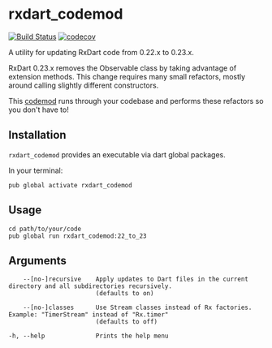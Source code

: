 # rxdart_codemod

[![Build Status](https://api.travis-ci.org/brianegan/rxdart_codemod.svg?branch=master)](https://travis-ci.org/brianegan/rxdart_codemod)
[![codecov](https://codecov.io/gh/brianegan/rxdart_codemod/branch/master/graph/badge.svg)](https://codecov.io/gh/brianegan/rxdart_codemod)

A utility for updating RxDart code from 0.22.x to 0.23.x.

RxDart 0.23.x removes the Observable class by taking advantage of extension
methods. This change requires many small refactors, mostly around calling
slightly different constructors.

This [codemod](https://pub.dev/packages/codemod) runs through your codebase
and performs these refactors so you don't have to!

## Installation

`rxdart_codemod` provides an executable via dart global packages.

In your terminal:

```
pub global activate rxdart_codemod 
```

## Usage

```
cd path/to/your/code
pub global run rxdart_codemod:22_to_23
```

## Arguments

```
    --[no-]recursive    Apply updates to Dart files in the current directory and all subdirectories recursively.
                        (defaults to on)

    --[no-]classes      Use Stream classes instead of Rx factories. Example: "TimerStream" instead of "Rx.timer"
                        (defaults to off)

-h, --help              Prints the help menu
```
